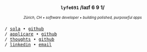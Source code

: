 <div align="center">
  
  ### `lyfe691` /laɪf 6 9 1/
  
  <sup><i>Zürich, CH • software developer • building polished, purposeful apps</i></sup>
  
</div>

<samp>
/ <a href="https://sola.ysz.life">sola</a> • <a href="https://github.com/lyfe691/sola">github</a>
<br>
/ <a href="https://applicare.app">applicare</a> • <a href="https://github.com/lyfe691/applicare">github</a>
<br>
/ <a href="https://thoughts.ysz.life">thoughts</a> • <a href="https://github.com/lyfe691/thoughts">github</a>
<br>
/ <a href="https://linkedin.com/in/yanis-sebastian-zuercher">linkedin</a> • <a href="mailto:yanis.sebastian.zuercher@gmail.com">email</a>

</samp>


<!-- # Yanis Sebastian Zürcher

Currently working on:

- [**Vault**](https://github.com/lyfe691/vault) — an IAM sandbox using Keycloak, FastAPI, and Next.js  
- [**WISS Forum**](https://github.com/lyfe691/wiss-forum) — a gamified platform to motivate and connect students - specifically at the WISS

Finished projects: [sola.ysz.life/projects](https://sola.ysz.life/projects)

My goal is to work @ [**vercel**](https://vercel.com) — or build something equally focused and minimal.

[sola.ysz.life](https://sola.ysz.life) · [github.com/lyfe691](https://github.com/lyfe691)


 <!-- ![header](./img/github-header-image.png)



<!--<div align="center">
  
  [![Typing SVG](https://readme-typing-svg.herokuapp.com?font=Fira+Code&size=32&duration=2800&pause=2000&color=88C0D0&center=true&vCenter=true&width=940&lines=Hi%2C+I'm+Yanis+Sebastian+Z%C3%BCrcher+%F0%9F%91%8B;Computer+Science+Student+from+Switzerland+%F0%9F%87%A8%F0%9F%87%AD)](https://git.io/typing-svg)
 

  [![](https://komarev.com/ghpvc/?username=lyfe691&style=for-the-badge&color=88C0D0)](https://github.com/lyfe691)
  [![LinkedIn](https://img.shields.io/badge/LinkedIn-88C0D0?style=for-the-badge&logo=linkedin&logoColor=black)](https://linkedin.com/in/yanis-sebastian-zürcher)
  [![Website](https://img.shields.io/badge/Website-88C0D0?style=for-the-badge&logo=google-chrome&logoColor=black)](https://yanissebastianzuercher.ch)
  [![Email](https://img.shields.io/badge/Email-88C0D0?style=for-the-badge&logo=gmail&logoColor=black)](mailto:yanis.sebastian.zuercher@gmail.com)
  
</div>


<!-- Stats Cards --
<div align="center" >
  <img height="150em" src="https://streak-stats.demolab.com?user=lyfe691&locale=en&mode=weekly&theme=nord&hide_border=false&border_radius=5"/>
  <img height="150em" src="https://github-readme-stats.vercel.app/api/top-langs?username=lyfe691&locale=en&hide_title=true&layout=compact&card_width=320&langs_count=5&theme=nord&hide_border=false"/>
</div>
<br>


<!-- Tech Stack --
<div align="center">
  <img src="https://skillicons.dev/icons?i=html,css,java,spring,cpp,docker,git,mongodb,mysql,linux,vscode,idea&theme=dark" />
</div>

<!-- Activity Graph --
[![Activity](https://github-readme-activity-graph.vercel.app/graph?username=lyfe691&theme=nord&hide_border=true&bg_color=00000000&line=88C0D0&point=88C0D0)](https://github.com/lyfe691)
